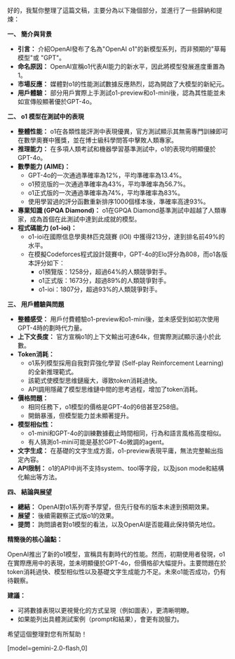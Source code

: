 好的，我幫你整理了這篇文稿，主要分為以下幾個部分，並進行了一些歸納和提煉：

**一、 簡介與背景**

*   **引言：** 介紹OpenAI發布了名為"OpenAI o1"的新模型系列，而非預期的"草莓模型"或 "GPT"。
*   **命名原因：** OpenAI宣稱o1代表AI能力的新水平，因此將模型發展進度重置為1。
*   **市場反應：** 媒體對o1的性能測試數據反應熱烈，認為開啟了大模型的新紀元。
*   **用戶體驗：** 部分用戶實際上手測試o1-preview和o1-mini後，認為其性能並未如宣傳般顯著優於GPT-4o。

**二、 o1 模型在測試中的表現**

*   **整體性能：** o1在各類性能評測中表現優異，官方測試顯示其無需專門訓練即可在數學奧賽中獲獎，並在博士級科學問答中擊敗人類專家。
*   **推理能力：** 在多項人類考試和機器學習基準測試中，o1的表現均明顯優於GPT-4o。
*   **數學能力 (AIME)：**
    *   GPT-4o的一次通過準確率為12%，平均準確率為13.4%。
    *   o1预览版的一次通過準確率為43%，平均準確率為56.7%。
    *   o1正式版的一次通過準確率為74%，平均準確率為83%。
    *   使用學習過的評分函數重新排序1000個樣本後，準確率高達93%。
*   **專業知識 (GPQA Diamond)：** o1在GPQA Diamond基準測試中超越了人類專家，成為首個在此測試中達到此成就的模型。
*   **程式碼能力 (o1-ioi)：**
    *   o1-ioi在國際信息學奧林匹克競賽 (IOI) 中獲得213分，達到排名前49%的水平。
    *   在模擬Codeforces程式設計競賽中，GPT-4o的Elo評分為808，而o1各版本評分如下：
        *   o1預覽版：1258分，超過64%的人類競爭對手。
        *   o1正式版：1673分，超過89%的人類競爭對手。
        *   o1-ioi：1807分，超過93%的人類競爭對手。

**三、 用戶體驗與問題**

*   **整體感受：** 用戶付費體驗o1-preview和o1-mini後，並未感受到如初次使用GPT-4時的劃時代力量。
*   **上下文長度：** 官方宣稱o1的上下文輸出可達64k，但實際測試顯示遠小於此數。
*   **Token消耗：**
    *   o1系列模型採用自我對弈強化學習 (Self-play Reinforcement Learning) 的全新推理範式。
    *   該範式使模型思维鏈龐大，導致token消耗過快。
    *   API調用隱藏了模型思维鏈中間的思考過程，增加了token消耗。
*   **價格問題：**
    *   相同任務下，o1模型的價格是GPT-4o的6倍甚至258倍。
    *   開銷暴漲，但模型能力並未顯著提升。
*   **模型相似性：**
    *   o1-mini和GPT-4o的訓練數據截止時間相同，行為和語言風格高度相似。
    *   有人猜測o1-mini可能是基於GPT-4o微調的agent。
*   **文字生成：** 在基礎的文字生成方面，o1-preview表現平庸，無法完整輸出指定內容。
*   **API限制：** o1的API中尚不支持system、tool等字段，以及json mode和結構化輸出等方法。

**四、 結論與展望**

*   **總結：** OpenAI對o1系列寄予厚望，但先行發布的版本未達到預期效果。
*   **展望：** 後續需觀察正式版o1的效果。
*   **提問：** 詢問讀者對o1模型的看法，以及OpenAI是否能藉此保持領先地位。

**精簡後的核心論點：**

OpenAI推出了新的o1模型，宣稱具有劃時代的性能。然而，初期使用者發現，o1在實際應用中的表現，並未明顯優於GPT-4o，但價格卻大幅提升。主要問題在於token消耗過快、模型相似性以及基礎文字生成能力不足。未來o1能否成功，仍有待觀察。

**建議：**

*   可將數據表現以更視覺化的方式呈現（例如圖表），更清晰明瞭。
*   如果能列出具體測試案例（prompt和結果），會更有說服力。

希望這個整理對您有所幫助！

[model=gemini-2.0-flash,0]
